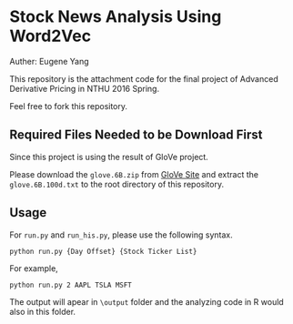 # Stock News Analysis Using Word2Vec

Auther: Eugene Yang

This repository is the attachment code for the final project of Advanced Derivative Pricing in NTHU 2016 Spring.

Feel free to fork this repository.

## Required Files Needed to be Download First

Since this project is using the result of GloVe project. 

Please download the `glove.6B.zip` from [GloVe Site](http://nlp.stanford.edu/projects/glove/) and extract the `glove.6B.100d.txt` to the root directory of this repository.

## Usage

For `run.py` and `run_his.py`, please use the following syntax.

```
python run.py {Day Offset} {Stock Ticker List}
```

For example,

```
python run.py 2 AAPL TSLA MSFT
```

The output will apear in `\output` folder and the analyzing code in R would also in this folder.
